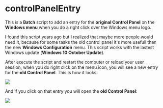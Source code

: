 # controlPanelEntry
This is a **Batch** script to add an entry for the **original Control Panel** on the **Windows menu** when you do a right click over the Windows menu logo.

I found this script years ago but I realized that maybe more people would need it, because for some tasks the old control panel it's more usefull than the new **Windows Configuration** menu. This script works with the lastest Windows update (**Windows 10 October Update**).

After execute the script and restart the computer or reload your user session, when you do right click on the menu icon, you will see a new entry for the **old Control Panel**. This is how it looks:

![](https://lh5.googleusercontent.com/Hnq8jESS82yLp2x3dchSRLrq5DQkKZi8ZEbOt5JqmpOeZZ6SWMq1zp-RL3lftmCw0F6RAv8g8C802BFYE1rA=w1920-h944)

And if you click on that entry you will open the **old Control Panel**:

![](https://lh5.googleusercontent.com/msB5eo4IQg4DBQSQn3I5yrYQp4q3qetiMagOgg1QN2J8CmXT2L510ONgDSgGLxt3CjYrTfcnR5qmf-Cy5GnI=w1920-h944)
